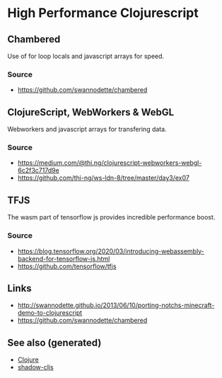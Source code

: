 # High Performance Clojurescript


## Chambered

Use of for loop locals and javascript arrays for speed.


### Source

-   <https://github.com/swannodette/chambered>


## ClojureScript, WebWorkers & WebGL

Webworkers and javascript arrays for transfering data.


### Source

-   <https://medium.com/@thi.ng/clojurescript-webworkers-webgl-6c2f3c717d9e>
-   <https://github.com/thi-ng/ws-ldn-8/tree/master/day3/ex07>


## TFJS

The wasm part of tensorflow js provides incredible performance boost.


### Source

-   <https://blog.tensorflow.org/2020/03/introducing-webassembly-backend-for-tensorflow-js.html>
-   <https://github.com/tensorflow/tfjs>


## Links

-   <http://swannodette.github.io/2013/06/10/porting-notchs-minecraft-demo-to-clojurescript>
-   <https://github.com/swannodette/chambered>


## See also (generated)

-   [Clojure](../decks/clojure.md)
-   [shadow-cljs](20200430154647-shadow_cljs.md)
